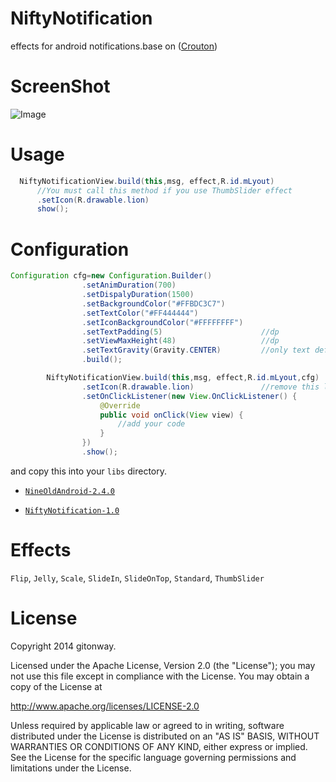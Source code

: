 NiftyNotification
=================

effects for android notifications.base on ([Crouton][1])


# ScreenShot

![Image][2]


# Usage
``` java
  NiftyNotificationView.build(this,msg, effect,R.id.mLyout)
      //You must call this method if you use ThumbSlider effect
      .setIcon(R.drawable.lion)
      show();

```
# Configuration

``` java
Configuration cfg=new Configuration.Builder()
                .setAnimDuration(700)
                .setDispalyDuration(1500)
                .setBackgroundColor("#FFBDC3C7")
                .setTextColor("#FF444444")
                .setIconBackgroundColor("#FFFFFFFF")
                .setTextPadding(5)                      //dp
                .setViewMaxHeight(48)                   //dp
                .setTextGravity(Gravity.CENTER)         //only text def  Gravity.CENTER,contain icon Gravity.CENTER_VERTICAL
                .build();

        NiftyNotificationView.build(this,msg, effect,R.id.mLyout,cfg)
                .setIcon(R.drawable.lion)               //remove this line ,only text
                .setOnClickListener(new View.OnClickListener() {
                    @Override
                    public void onClick(View view) {
                        //add your code
                    }
                })
                .show();

```

and copy this into your `libs` directory.
-   [`NineOldAndroid-2.4.0`](https://github.com/daimajia/AndroidViewAnimations/releases/download/v1.0.6/NineOldAndroid-2.4.0.jar)

-   [`NiftyNotification-1.0`](https://github.com/sd6352051/NiftyNotification/blob/master/releases/niftynotification-1.0.jar?raw=true)

  
# Effects
`Flip`, `Jelly`, `Scale`, `SlideIn`, `SlideOnTop`, `Standard`, `ThumbSlider`

# License
Copyright 2014 gitonway.

Licensed under the Apache License, Version 2.0 (the "License");
you may not use this file except in compliance with the License.
You may obtain a copy of the License at

   http://www.apache.org/licenses/LICENSE-2.0

Unless required by applicable law or agreed to in writing, software
distributed under the License is distributed on an "AS IS" BASIS,
WITHOUT WARRANTIES OR CONDITIONS OF ANY KIND, either express or implied.
See the License for the specific language governing permissions and
limitations under the License.


[1]: https://github.com/keyboardsurfer/Crouton
[2]: https://raw.githubusercontent.com/sd6352051/NiftyNotification/master/screenshot/ss.gif
